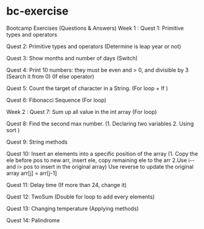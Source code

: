 # bc-exercise
Bootcamp Exercises (Questions &amp; Answers)
Week 1 :
Quest 1: Primitive types and operators

Quest 2: Primitive types and operators 
          (Determine is leap year or not)

Quest 3: Show months and number of days
          (Switch)

Quest 4: Print 10 numbers: they must be even and > 0, and divisible by 3 (Search it from 0)
          (If else operator)

Quest 5: Count the target of character in a String.
          (For loop + If )

Quest 6: Fibonacci Sequence 
          (For loop)

Week 2 :
Quest 7: Sum up all value in the int array
          (For loop)

Quest 8: Find the second max number.
          (1. Declaring two variables 2. Using sort )

Quest 9: String methods

Quest 10:  Insert an elements into a specific position of the array
            (1. Copy the ele before pos to new arr, insert ele, copy remaining ele to the arr 2.Use i-- and i> pos to insert in the original array)
            Use reverse to update the original array arr[j] = arr[j-1]

Quest 11: Delay time 
          (If more than 24, change it)
        
Quest 12: TwoSum 
          (Double for loop to add every elements)
        
Quest 13: Changing temperature 
          (Applying methods)

Quest 14: Palindrome 



